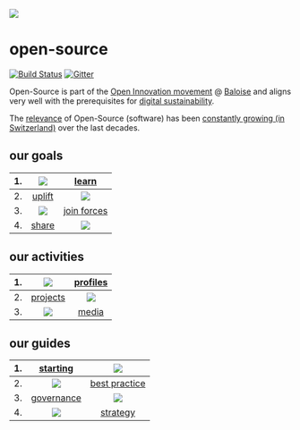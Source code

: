 ![](https://upload.wikimedia.org/wikipedia/commons/thumb/c/c0/Icon_Digitale_Nachhaltigkeit_Farbig.svg/240px-Icon_Digitale_Nachhaltigkeit_Farbig.svg.png)

# open-source
[![Build Status](https://travis-ci.org/baloise/open-source.svg?branch=master)](https://travis-ci.org/baloise/open-source)
[![Gitter](https://img.shields.io/gitter/room/baloise/Lobby.svg)](https://gitter.im/baloise/Lobby)

Open-Source is part of the [Open Innovation movement](docs/md/activities/media.md#articles) @ [Baloise](https://www.baloise.com) and aligns very well with the prerequisites for [digital sustainability](https://de.wikipedia.org/wiki/Digitale_Nachhaltigkeit).

The [relevance](http://opensourcesurvey.org/2017/#overview) of Open-Source (software) has been [constantly growing (in Switzerland)](https://oss-studie.ch) over the last decades.

## our goals

|1.| ![](https://upload.wikimedia.org/wikipedia/commons/thumb/3/3c/Icon_DINA_Voraussetzungen_Digitale_Nachhaltigkeit_06_Geteiltes_Wissen_Farbig.svg/200px-Icon_DINA_Voraussetzungen_Digitale_Nachhaltigkeit_06_Geteiltes_Wissen_Farbig.svg.png) | [learn](docs/md/goals/learn.md) |
|--|:--------------------------------------------------------:|:-------------------------------------------------------:|
|2.| [uplift](docs/md/goals/uplift.md) | ![](https://upload.wikimedia.org/wikipedia/commons/thumb/b/b3/Icon_DINA_Voraussetzungen_Digitale_Nachhaltigkeit_07_Partizipationskultur_Farbig.svg/200px-Icon_DINA_Voraussetzungen_Digitale_Nachhaltigkeit_07_Partizipationskultur_Farbig.svg.png) |
|3.| ![](https://upload.wikimedia.org/wikipedia/commons/thumb/2/24/Icon_DINA_Voraussetzungen_Digitale_Nachhaltigkeit_08_Faire_F%C3%BChrungsstrukturen_Farbig.svg/200px-Icon_DINA_Voraussetzungen_Digitale_Nachhaltigkeit_08_Faire_F%C3%BChrungsstrukturen_Farbig.svg.png) | [join forces](docs/md/goals/join.md) |
|4.| [share](docs/md/goals/share.md) | ![](https://upload.wikimedia.org/wikipedia/commons/thumb/2/2d/Icon_DINA_Voraussetzungen_Digitale_Nachhaltigkeit_10_Beitrag_Zur_Nachhaltigen_Entwicklung_Farbig.svg/200px-Icon_DINA_Voraussetzungen_Digitale_Nachhaltigkeit_10_Beitrag_Zur_Nachhaltigen_Entwicklung_Farbig.svg.png) |

## our activities

|1. | ![](https://upload.wikimedia.org/wikipedia/commons/thumb/5/51/Icon_DINA_Voraussetzungen_Digitale_Nachhaltigkeit_04_Verteilte_Standorte_Farbig.svg/200px-Icon_DINA_Voraussetzungen_Digitale_Nachhaltigkeit_04_Verteilte_Standorte_Farbig.svg.png) | [profiles](docs/md/activities/profiles.md) |
|--|:--------------------------------------------------------:|:-------------------------------------------------------:|
|2.| [projects](docs/md/activities/projects.md) | ![](https://upload.wikimedia.org/wikipedia/commons/thumb/8/83/Icon_DINA_Schwerpunkte_Parldigi_05_Open_Content_Farbig.svg/200px-Icon_DINA_Schwerpunkte_Parldigi_05_Open_Content_Farbig.svg.png) |
|3.| ![](https://upload.wikimedia.org/wikipedia/commons/thumb/5/5d/Icon_DINA_Schwerpunkte_Parldigi_06_Open_Internet_Farbig.svg/200px-Icon_DINA_Schwerpunkte_Parldigi_06_Open_Internet_Farbig.svg.png) | [media](docs/md/activities/media.md) |

## our guides

|1. | [starting](docs/md/guides/starting.md) | ![](https://upload.wikimedia.org/wikipedia/commons/thumb/f/fa/Icon_DINA_Schwerpunkte_Parldigi_02_Open_Standards_Farbig.svg/200px-Icon_DINA_Schwerpunkte_Parldigi_02_Open_Standards_Farbig.svg.png) |
|--|:--------------------------------------------------------:|:-------------------------------------------------------:|
|2.| ![](https://upload.wikimedia.org/wikipedia/commons/thumb/8/89/Icon_DINA_Voraussetzungen_Digitale_Nachhaltigkeit_01_Ausgereift_Farbig.svg/200px-Icon_DINA_Voraussetzungen_Digitale_Nachhaltigkeit_01_Ausgereift_Farbig.svg.png) | [best practice](docs/md/guides/practice.md) |
|3.| [governance](docs/md/guides/governance.md) | ![](https://upload.wikimedia.org/wikipedia/commons/thumb/1/1f/Icon_DINA_Schwerpunkte_Parldigi_03_Open_Government_Data_Farbig.svg/200px-Icon_DINA_Schwerpunkte_Parldigi_03_Open_Government_Data_Farbig.svg.png) |
|4.| ![](https://upload.wikimedia.org/wikipedia/commons/thumb/8/81/Icon_DINA_Schwerpunkte_Parldigi_04_Open_Access_Farbig.svg/200px-Icon_DINA_Schwerpunkte_Parldigi_04_Open_Access_Farbig.svg.png) | [strategy](docs/md/guides/strategy.md) |
